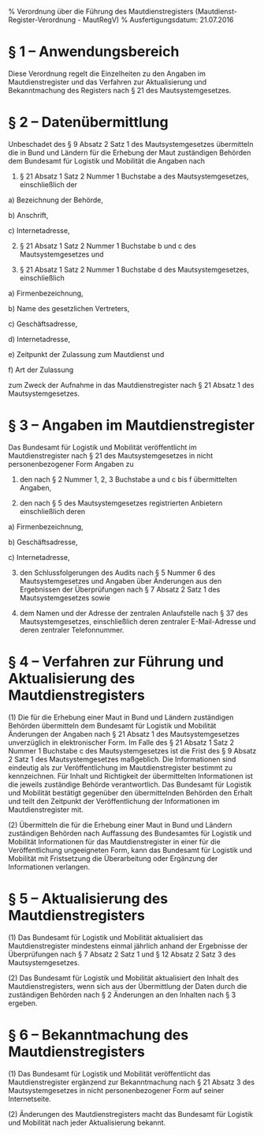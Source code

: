 % Verordnung über die Führung des Mautdienstregisters  (Mautdienst-Register-Verordnung - MautRegV)
% Ausfertigungsdatum: 21.07.2016
 
# § 1 – Anwendungsbereich

Diese Verordnung regelt die Einzelheiten zu den Angaben im Mautdienstregister und das Verfahren zur Aktualisierung und Bekanntmachung des Registers nach § 21 des Mautsystemgesetzes.

# § 2 – Datenübermittlung

Unbeschadet des § 9 Absatz 2 Satz 1 des Mautsystemgesetzes übermitteln die in Bund und Ländern für die Erhebung der Maut zuständigen Behörden dem Bundesamt für Logistik und Mobilität die Angaben nach

1. § 21 Absatz 1 Satz 2 Nummer 1 Buchstabe a des Mautsystemgesetzes, einschließlich der

a) Bezeichnung der Behörde,

b) Anschrift,

c) Internetadresse,

2. § 21 Absatz 1 Satz 2 Nummer 1 Buchstabe b und c des Mautsystemgesetzes und

3. § 21 Absatz 1 Satz 2 Nummer 1 Buchstabe d des Mautsystemgesetzes, einschließlich

a) Firmenbezeichnung,

b) Name des gesetzlichen Vertreters,

c) Geschäftsadresse,

d) Internetadresse,

e) Zeitpunkt der Zulassung zum Mautdienst und

f) Art der Zulassung

zum Zweck der Aufnahme in das Mautdienstregister nach § 21 Absatz 1 des Mautsystemgesetzes.

# § 3 – Angaben im Mautdienstregister

Das Bundesamt für Logistik und Mobilität veröffentlicht im Mautdienstregister nach § 21 des Mautsystemgesetzes in nicht personenbezogener Form Angaben zu

1. den nach § 2 Nummer 1, 2, 3 Buchstabe a und c bis f übermittelten Angaben,

2. den nach § 5 des Mautsystemgesetzes registrierten Anbietern einschließlich deren

a) Firmenbezeichnung,

b) Geschäftsadresse,

c) Internetadresse,

3. den Schlussfolgerungen des Audits nach § 5 Nummer 6 des Mautsystemgesetzes und Angaben über Änderungen aus den Ergebnissen der Überprüfungen nach § 7 Absatz 2 Satz 1 des Mautsystemgesetzes sowie

4. dem Namen und der Adresse der zentralen Anlaufstelle nach § 37 des Mautsystemgesetzes, einschließlich deren zentraler E-Mail-Adresse und deren zentraler Telefonnummer.

# § 4 – Verfahren zur Führung und Aktualisierung des Mautdienstregisters

(1) Die für die Erhebung einer Maut in Bund und Ländern zuständigen Behörden übermitteln dem Bundesamt für Logistik und Mobilität Änderungen der Angaben nach § 21 Absatz 1 des Mautsystemgesetzes unverzüglich in elektronischer Form. Im Falle des § 21 Absatz 1 Satz 2 Nummer 1 Buchstabe c des Mautsystemgesetzes ist die Frist des § 9 Absatz 2 Satz 1 des Mautsystemgesetzes maßgeblich. Die Informationen sind eindeutig als zur Veröffentlichung im Mautdienstregister bestimmt zu kennzeichnen. Für Inhalt und Richtigkeit der übermittelten Informationen ist die jeweils zuständige Behörde verantwortlich. Das Bundesamt für Logistik und Mobilität bestätigt gegenüber den übermittelnden Behörden den Erhalt und teilt den Zeitpunkt der Veröffentlichung der Informationen im Mautdienstregister mit.

(2) Übermitteln die für die Erhebung einer Maut in Bund und Ländern zuständigen Behörden nach Auffassung des Bundesamtes für Logistik und Mobilität Informationen für das Mautdienstregister in einer für die Veröffentlichung ungeeigneten Form, kann das Bundesamt für Logistik und Mobilität mit Fristsetzung die Überarbeitung oder Ergänzung der Informationen verlangen.

# § 5 – Aktualisierung des Mautdienstregisters

(1) Das Bundesamt für Logistik und Mobilität aktualisiert das Mautdienstregister mindestens einmal jährlich anhand der Ergebnisse der Überprüfungen nach § 7 Absatz 2 Satz 1 und § 12 Absatz 2 Satz 3 des Mautsystemgesetzes.

(2) Das Bundesamt für Logistik und Mobilität aktualisiert den Inhalt des Mautdienstregisters, wenn sich aus der Übermittlung der Daten durch die zuständigen Behörden nach § 2 Änderungen an den Inhalten nach § 3 ergeben.

# § 6 – Bekanntmachung des Mautdienstregisters

(1) Das Bundesamt für Logistik und Mobilität veröffentlicht das Mautdienstregister ergänzend zur Bekanntmachung nach § 21 Absatz 3 des Mautsystemgesetzes in nicht personenbezogener Form auf seiner Internetseite.

(2) Änderungen des Mautdienstregisters macht das Bundesamt für Logistik und Mobilität nach jeder Aktualisierung bekannt.
